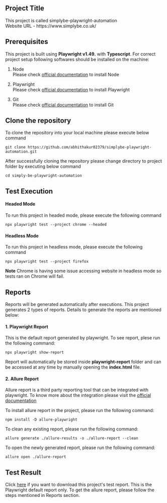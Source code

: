 <h2> Project Title</h2>
This project is called simplybe-playwright-automation
<br>
Website URL - <link>https://www.simplybe.co.uk/</link>

<h2> Prerequisites </h2>
This project is built using <b>Playwright v1.49.</b> with <b>Typescript</b>. For correct project setup following softwares should be installed on the machine:

1. Node<br>
Please check [official documentation](https://nodejs.org/en/download/package-manager) to install Node

2. Playwright<br>
Please check [official documentation](https://playwright.dev/docs/intro#installing-playwright) to install Playwright

3. Git<br>
Please check [official documentation](https://git-scm.com/book/en/v2/Getting-Started-Installing-Git) to install Git

<h2> Clone the repository </h2>
<p>To clone the repository into your local machine please execute below command</p>

```console
git clone https://github.com/abhithakur02379/simplybe-playwright-automation.git
```
<p>After successfully cloning the repository please change directory to project folder by executing below command</p>

```console
cd simply-be-playwright-automation
```

<h2> Test Execution </h2>

<h4> Headed Mode </h4>

To run this project in headed mode, please execute the following command

```console
npx playwright test --project chrome --headed
````
<h4> Headless Mode </h4>

To run this project in headless mode, please execute the following command
```console
npx playwright test --project firefox
```
**Note** Chrome is having some issue accessing website in  headless mode so tests ran on Chrome will fail.

<h2> Reports </h2>

<p> Reports will be generated automatically after executions. This project generates 2 types of reports. Details to generate the reports are mentioned below: </p>

<h4> 1. Playwright Report</h4>

<p> This is the default report generated by playwright. To see report, plese run the following command: </p>

```console
npx playwright show-report
```

<p>Report will automatically be stored inside <b>playwright-report</b> folder and can be accessed at any time by manually opening the <b>index.html</b> file.</p>

<h4> 2. Allure Report</h4>

Allure report is a third party reporting tool that can be integrated with playwright. To know more about the integration please visit the [official documentation](https://github.com/allure-framework/allure-js/tree/main/packages/allure-playwright)

<p> To install allure report in the project, please run the following command:</p>

```console
npm install -D allure-playwright
```
<p> To clean any existing report, please run the following command:</p>

```console
allure generate ./allure-results -o ./allure-report --clean
```

<p> To open the newly generated report, please run the following command:</p>

```console
allure open ./allure-report
```

<h2> Test Result </h2>

Click [here](https://drive.google.com/drive/u/0/folders/10T0ph7mtZAb5cKAI349eR952S4gNP1uN) if you want to download this project's test report. This is the Playwright default report only. To get the allure report, please follow the steps mentioned in Reports section.